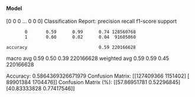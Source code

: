 #### Model
[0 0 0 ... 0 0 0]
Classification Report:
              precision    recall  f1-score   support

           0       0.59      0.99      0.74 128560768
           1       0.60      0.02      0.04  91605860

    accuracy                           0.59 220166628
   macro avg       0.59      0.50      0.39 220166628
weighted avg       0.59      0.59      0.45 220166628

Accuracy: 0.5864369326671979
Confusion Matrix:
[[127409366   1151402]
 [ 89901384   1704476]]
Confusion Matrix (%):
[[57.86951781  0.52296845]
 [40.83333828  0.77417546]]
